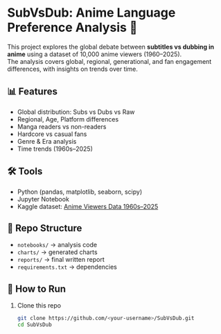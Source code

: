 # SubVsDub: Anime Language Preference Analysis 🎌

This project explores the global debate between **subtitles vs dubbing in anime** using a dataset of 10,000 anime viewers (1960–2025).  
The analysis covers global, regional, generational, and fan engagement differences, with insights on trends over time.  

## 📊 Features
- Global distribution: Subs vs Dubs vs Raw
- Regional, Age, Platform differences
- Manga readers vs non-readers
- Hardcore vs casual fans
- Genre & Era analysis
- Time trends (1960s–2025)

## 🛠️ Tools
- Python (pandas, matplotlib, seaborn, scipy)
- Jupyter Notebook
- Kaggle dataset: [Anime Viewers Data 1960s–2025](https://www.kaggle.com/datasets/mikeytracegod/anime-viewers-data-1960s2025-10k)

## 📂 Repo Structure
- `notebooks/` → analysis code
- `charts/` → generated charts
- `reports/` → final written report
- `requirements.txt` → dependencies

## 🚀 How to Run
1. Clone this repo  
   ```bash
   git clone https://github.com/<your-username>/SubVsDub.git
   cd SubVsDub
